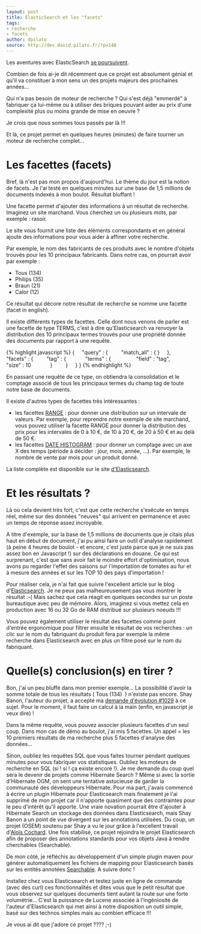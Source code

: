 ```yaml
---
layout: post
title: ElasticSearch et les "facets"
tags:
- recherche
- facets
author: dpilato
source: http://dev.david.pilato.fr/?p=148
---
```

Les aventures avec ElasticSearch <a title="La recherche élastique..." href="http://dev.david.pilato.fr/?p=126">se poursuivent</a>.

Combien de fois ai-je dit récemment que ce projet est absolument génial et qu'il va constituer à mon sens un des projets majeurs des prochaines années...

Qui n'a pas besoin de moteur de recherche ? Qui s'est déjà "emmerdé" à fabriquer ça lui-même ou à utiliser des briques pouvant aider au prix d'une complexité plus ou moins grande de mise en oeuvre ?

Je crois que nous sommes tous passés par là !!!

Et là, ce projet permet en quelques heures (minutes) de faire tourner un moteur de recherche complet...

<h1>Les facettes (facets)</h1>
Bref, là n'est pas mon propos d'aujourd'hui. Le thème du jour est la notion de facets. Je l'ai testé en quelques minutes sur une base de 1,5 millions de documents indexés à mon boulot. Résultat bluffant !

Une facette permet d'ajouter des informations à un résultat de recherche. Imaginez un site marchand. Vous cherchez un ou plusieurs mots, par exemple : rasoir.

Le site vous fournit une liste des éléments correspondants et en général ajoute des informations pour vous aider à affiner votre recherche.

Par exemple, le nom des fabricants de ces produits avec le nombre d'objets trouvés pour les 10 principaux fabricants. Dans notre cas, on pourrait avoir par exemple :
<ul>
	<li>Tous (134)</li>
	<li>Philips (35)</li>
	<li>Braun (21)</li>
	<li>Calor (12)</li>
</ul>
Ce résultat qui décore notre résultat de recherche se nomme une facette (facet in english).

Il existe différents types de facettes. Celle dont nous venons de parler est une facette de type TERMS, c'est à dire qu'Elasticsearch va renvoyer la distribution des 10 principaux termes trouvés pour une propriété donnée des documents par rapport à une requête.

{% highlight javascript %}
{
    "query" : {
        "match_all" : { }
    },
    "facets" : {
        "tag" : {
            "terms" : {
                "field" : "tag",
                "size" : 10
            }
        }
    }
}
{% endhighlight %}

En passant une requête de ce type, on obtiendra la consolidation et le comptage associé de tous les principaux termes du champ tag de toute notre base de documents.

Il existe d'autres types de facettes très intéressantes :
<ul>
	<li>les facettes <a href="http://www.elasticsearch.org/guide/reference/api/search/facets/range-facet.html">RANGE</a> : pour donner une distribution sur un intervale de valeurs. Par exemple, pour reprendre notre exemple de site marchand, vous pouvez utiliser la facette RANGE pour donner la distribution des prix pour les intervales de 0 à 10 €, de 10 à 20 €, de 20 à 50 € et au delà de 50 €.</li>
	<li>les facettes <a href="http://www.elasticsearch.org/guide/reference/api/search/facets/date-histogram-facet.html">DATE HISTOGRAM</a> : pour donner un comptage avec un axe X des temps (période à décider : jour, mois, année, ...). Par exemple, le nombre de vente par mois pour un produit donné.</li>
</ul>
La liste complète est disponible sur le site <a title="API Facets" href="http://www.elasticsearch.org/guide/reference/api/search/facets/">d'Elasticsearch</a>.

<h1>Et les résultats ?</h1>
Là où cela devient très fort, c'est que cette recherche s'exécute en temps réel, même sur des données "neuves" qui arrivent en permanence et avec un temps de réponse assez incroyable.

A titre d'exemple, sur la base de 1,5 millions de documents que je citais plus haut en début de document, j'ai pu ainsi faire un outil d'analyse rapidement (à peine 4 heures de boulot - et encore, c'est juste parce que je ne suis pas assez bon en Javascript !) sur des déclarations en douane. Ce qui est surprenant, c'est que sans avoir fait le moindre effort d'optimisation, nous avons pu regarder l'effet des saisons sur l'importation de tomates au fur et à mesure des années et sur les TOP 10 des pays d'importation !

Pour réaliser cela, je n'ai fait que suivre l'excellent article sur le blog d'<a href="http://www.elasticsearch.org/blog/2011/05/13/data-visualization-with-elasticsearch-and-protovis.html">Elasticsearch</a>. Je ne peux pas malheureusement pas vous montrer le résultat :-( Mais sachez que cela réagit en quelques secondes sur un poste bureautique avec peu de mémoire. Alors, imaginez si vous mettez cela en production avec 16 ou 32 Go de RAM distribué sur plusieurs noeuds !!!

Vous pouvez également utiliser le résultat des facettes comme point d'entrée ergonomique pour filtrer ensuite le résultat de vos recherches : un clic sur le nom du fabriquant du produit fera par exemple la même recherche dans Elasticsearch avec en plus un filtre posé sur le nom du fabriquant.
<h1>Quelle(s) conclusion(s) en tirer ?</h1>
Bon, j'ai un peu bluffé dans mon premier exemple... La possibilité d'avoir la somme totale de tous les résultats ( Tous (134)  ) n'existe pas encore. Shay Banon, l'auteur du projet, a accepté ma <a href="https://github.com/elasticsearch/elasticsearch/issues/1029">demande d'évolution #1029</a> à ce sujet. Pour le moment, il faut faire un calcul à la main (enfin, en javascript je veux dire) !

Dans la même requête, vous pouvez associer plusieurs facettes d'un seul coup. Dans mon cas de démo au boulot, j'ai mis 5 facettes. Un appel = les 10 premiers résultats de ma recherche plus 5 facettes d'analyse des données...

Sinon, oubliez les requêtes SQL que vous faites tourner pendant quelques minutes pour vous fabriquer vos statistiques. Oubliez les moteurs de recherche en SQL (si ! si ! ça existe encore !). Je me demande du coup quel sera le devenir de projets comme Hibernate Search ? Même si avec la sortie d'Hibernate OGM, on sent une tentative astucieuse de garder la communauté des développeurs Hibernate. Pour ma part, j'avais commencé à écrire un plugin Hibernate pour Elasticsearch mais finalement je l'ai supprimé de mon projet car il n'apporte quasiment que des contraintes pour le peu d'intérêt qu'il apporte. Une vraie novation pourrait être d'ajouter à Hibernate Search un stockage des données dans Elasticsearch, mais Shay Banon a un point de vue divergent sur les annotations utilisées. Du coup, un projet (OSEM) soutenu par Shay a vu le jour grâce à l'excellent travail d'<a href="https://github.com/aloiscochard/elasticsearch-osem">Aloïs Cochard</a>. Une fois stabilisé, ce projet rejoindra le projet Elasticsearch afin de proposer des annotations standards pour vos objets Java à rendre cherchables (Searchable).

De mon côté, je réfléchis au développement d'un simple plugin maven pour générer automatiquement les fichiers de mapping pour Elasticsearch basés sur les entités annotées <a href="https://github.com/aloiscochard/elasticsearch-osem/blob/master/src/main/java/org/elasticsearch/osem/annotations/Searchable.java">Searchable</a>. A suivre donc !

Installez chez vous Elasticsearch et testez juste en ligne de commande (avec des curl) ces fonctionnalités et dites vous que le petit résultat que vous observez sur quelques documents tient autant la route sur une forte volumétrie... C'est la puissance de Lucene associée à l'ingéniosité de l'auteur d'Elasticsearch qui met ainsi à notre disposition un outil simple, basé sur des technos simples mais au combien efficace !!!

Je vous ai dit que j'adore ce projet ???? ;-)
